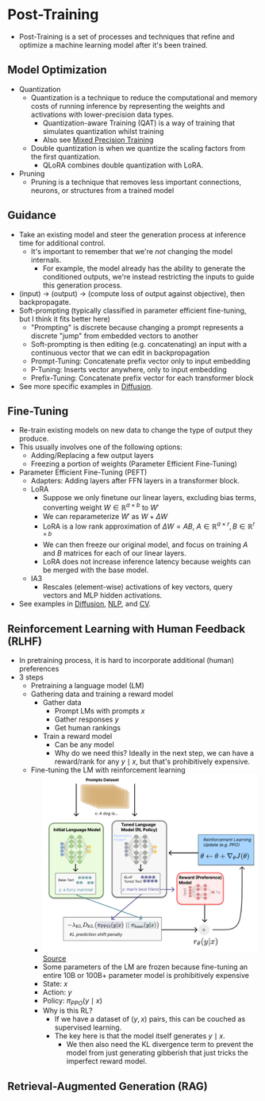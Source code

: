 # Post-Training

- Post-Training  is a set of processes and techniques that refine and optimize a machine learning model after it's been trained.

## Model Optimization

- Quantization
  - Quantization is a technique to reduce the computational and memory costs of running inference by representing the weights and activations with lower-precision data types.
    - Quantization-aware Training (QAT) is a way of training that simulates quantization whilst training
    - Also see [Mixed Precision Training](../23_compuational_performance/notes.md)
  - Double quantization is when we quantize the scaling factors from the first quantization.
    - QLoRA combines double quantization with LoRA.
- Pruning
  - Pruning is a technique that removes less important connections, neurons, or structures from a trained model 

## Guidance

- Take an existing model and steer the generation process at inference time for additional control.
  - It's important to remember that we're _not_ changing the model internals. 
    - For example, the model already has the ability to generate the conditioned outputs, we're instead restricting the inputs to guide this generation process. 
- (input) -> (output) -> (compute loss of output against objective), then backpropagate.
- Soft-prompting (typically classified in parameter efficient fine-tuning, but I think it fits better here)
  - "Prompting" is discrete because changing a prompt represents a discrete "jump" from embedded vectors to another
  - Soft-prompting is then editing (e.g. concatenating) an input with a continuous vector that we can edit in backpropagation
  - Prompt-Tuning: Concatenate prefix vector only to input embedding
  - P-Tuning: Inserts vector anywhere, only to input embedding
  - Prefix-Tuning: Concatenate prefix vector for each transformer block
- See more specific examples in [Diffusion](../10_diffusion/notes.md). 

## Fine-Tuning

- Re-train existing models on new data to change the type of output they produce.
- This usually involves one of the following options:
  - Adding/Replacing a few output layers
  - Freezing a portion of weights (Parameter Efficient Fine-Tuning)
- Parameter Efficient Fine-Tuning (PEFT)
  - Adapters: Adding layers after FFN layers in a transformer block.
  - LoRA
    - Suppose we only finetune our linear layers, excluding bias terms, converting weight $W \in \mathbb{R}^{a \times b}$ to $W'$
    - We can reparameterize $W'$ as $W + \Delta W$
    - LoRA is a low rank approximation of $\Delta W = AB$, $A \in \mathbb{R}^{a \times r}, B \in \mathbb{R}^{r \times b}$
    - We can then freeze our original model, and focus on training $A$ and $B$ matrices for each of our linear layers.
    - LoRA does not increase inference latency because weights can be merged with the base model. 
  - IA3
    - Rescales (element-wise) activations of key vectors, query vectors and MLP hidden activations.
- See examples in [Diffusion](../10_diffusion/notes.md), [NLP](../17_nlp/post_training.md), and [CV](../16_computer_vision/notes.md).

## Reinforcement Learning with Human Feedback (RLHF)

- In pretraining process, it is hard to incorporate additional (human) preferences
- 3 steps
  - Pretraining a language model (LM)
  - Gathering data and training a reward model
    - Gather data
      - Prompt LMs with prompts $x$
      - Gather responses $y$
      - Get human rankings
    - Train a reward model
      - Can be any model
      - Why do we need this? Ideally in the next step, we can have a reward/rank for any $y \mid x$, but that's prohibitively expensive.
  - Fine-tuning the LM with reinforcement learning
    - ![rlhf.png](rlhf.png)[Source](https://huggingface.co/blog/rlhf)
    - Some parameters of the LM are frozen because fine-tuning an entire 10B or 100B+ parameter model is prohibitively expensive
    - State: $x$
    - Action: $y$
    - Policy: $\pi_{PPO}(y \mid x)$
    - Why is this RL? 
      - If we have a dataset of $(y,x)$ pairs, this can be couched as supervised learning.
      - The key here is that the model itself generates $y \mid x$. 
        - We then also need the KL divergence term to prevent the model from just generating gibberish that just tricks the imperfect reward model. 

## Retrieval-Augmented Generation (RAG)